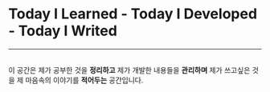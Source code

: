 # Today I Learned - Today I Developed - Today I Writed

------------------

<br>이 공간은 제가 공부한 것을 <b>정리하고</b> 제가 개발한 내용들을 <b>관리하며</b> 제가 쓰고싶은 것을 제 마음속의 이야기를 <b>적어두는</b> 공간입니다.

